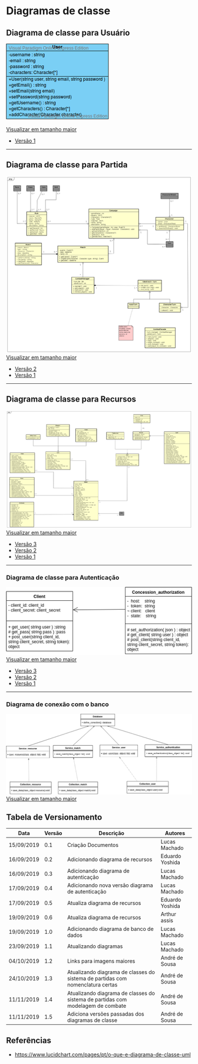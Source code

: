 # Diagramas de classe
## Diagrama de classe para Usuário

![diagrama de classe para classe ](../img/diagramas_de_classe/UML_usuario_V2.png)

[Visualizar em tamanho maior](../img/diagramas_de_classe/UML_usuario_V2.png)

 - [Versão 1](../img/diagramas_de_classe/UML_usuario.png)

 ---

## Diagrama de classe para Partida

![diagrama de classe para classe ](../img/diagramas_de_classe/classes_match_v3.png)
[Visualizar em tamanho maior](../img/diagramas_de_classe/classes_match_v3.png)

- [Versão 2](../img/diagramas_de_classe/classes_match_v2.png)
- [Versão 1](../img/diagramas_de_classe/UML_partida.png)

 ---

## Diagrama de classe para Recursos

![diagrama de classe para classe ](../img/diagramas_de_classe/UML_recursos_V4.png)
[Visualizar em tamanho maior](../img/diagramas_de_classe/UML_recursos_V4.png)

- [Versão 3](../img/diagramas_de_classe/UML_recursos_V3.png)
- [Versão 2](../img/diagramas_de_classe/UML_recursos_V2.png)
- [Versão 1](../img/diagramas_de_classe/UML_recursos_V1.png)

 ---

### Diagrama de classe para Autenticação

![ Versão 4 ](../img/diagramas_de_classe/UML_autenticacao_4.png)
[Visualizar em tamanho maior](../img/diagramas_de_classe/UML_autenticacao_4.png)

- [ Versão 3 ](../img/diagramas_de_classe/UML_autenticacao_3.png)
- [ Versão 2 ](../img/diagramas_de_classe/UML_autenticacao_2.png)
- [ Versão 1 ](../img/diagramas_de_classe/UML_autenticacao.png)

 ---

### Diagrama de conexão com o banco

![ Versão 1 ](../img/diagramas_de_classe/UML_database.png)
[Visualizar em tamanho maior](../img/diagramas_de_classe/UML_database.png)


## Tabela de Versionamento 

|**Data**|**Versão**|**Descrição**|**Autores**|
|--|--|--|--|
| 15/09/2019 | 0.1 | Criação Documentos | Lucas Machado |
| 16/09/2019 | 0.2 | Adicionando diagrama de recursos | Eduardo Yoshida |
| 16/09/2019 | 0.3 | Adicionando diagrama de autenticação | Lucas Machado |
| 17/09/2019 | 0.4 | Adicionando nova versão diagrama de autenticação | Lucas Machado |
| 17/09/2019 | 0.5 | Atualiza diagrama de recursos | Eduardo Yoshida |
| 19/09/2019 | 0.6 | Atualiza diagrama de recursos | Arthur assis |
| 19/09/2019 | 1.0 | Adicionando diagrama de banco de dados | Lucas Machado |
| 23/09/2019 | 1.1 | Atualizando diagramas | Lucas Machado |
| 04/10/2019 | 1.2 | Links para imagens maiores | André de Sousa |
| 24/10/2019 | 1.3 | Atualizando diagrama de classes do sistema de partidas com nomenclatura certas | André de Sousa |
| 11/11/2019 | 1.4 | Atualizando diagrama de classes do sistema de partidas com modelagem de combate | André de Sousa |
| 11/11/2019 | 1.5 | Adiciona versões passadas dos diagramas de classe | André de Sousa |

## Referências

* https://www.lucidchart.com/pages/pt/o-que-e-diagrama-de-classe-uml

